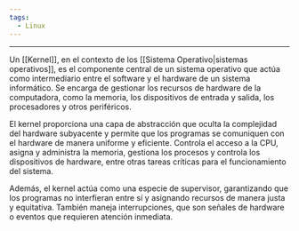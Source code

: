 ```yaml
---
tags:
  - Linux
---
```

---
Un [[Kernel]], en el contexto de los [[Sistema Operativo|sistemas operativos]], es el componente central de un sistema operativo que actúa como intermediario entre el software y el hardware de un sistema informático. Se encarga de gestionar los recursos de hardware de la computadora, como la memoria, los dispositivos de entrada y salida, los procesadores y otros periféricos.

El kernel proporciona una capa de abstracción que oculta la complejidad del hardware subyacente y permite que los programas se comuniquen con el hardware de manera uniforme y eficiente. Controla el acceso a la CPU, asigna y administra la memoria, gestiona los procesos y controla los dispositivos de hardware, entre otras tareas críticas para el funcionamiento del sistema.

Además, el kernel actúa como una especie de supervisor, garantizando que los programas no interfieran entre sí y asignando recursos de manera justa y equitativa. También maneja interrupciones, que son señales de hardware o eventos que requieren atención inmediata.